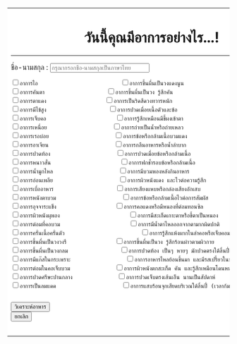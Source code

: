 <html>
<head>
<meta http-equiv="Content-Type" content="text/html; charset=utf-8">
<title>ThaiCreate.Com Tutorial</title>
<meta name="viewport" content="width=device-width, initial-scale=1.0">
<link href="css/bootstrap-responsive.min.css" rel="stylesheet">
<link href="css/bootstrap.min.css" rel="styleshett">
<meta name="viewport" content="width=320; initial-scale=0.9; maximum-scale=1.0; user-scalable=0;" />
<script src="https://unpkg.com/jquery@3.3.1/dist/jquery.min.js"></script>
<script src="https://unpkg.com/bootstrap@4.1.0/dist/js/bootstrap.min.js"></script>
<script type="text/javascript">
$(function(){
 
});
</script>
</head>
<body>
<div id="content" style="overflow:auto">
<table width="900" border="0" align="center" cellpadding="0" cellspacing="0" bgcolor="#FFFFFF">
<tr>
<td>
<script language="JavaScript" src="https://www.oocities.org/js_source/geovck08.js"></script>
<h1 align = 'center'>วันนี้คุณมีอาการอย่างไร...!</h1><HR Size="4" Color="Red">
<form method="POST" action="disease3.php" name="form">ชื่อ-นามสกุล : 
  <input name = "name_txt" maxlength = "40" placeholder="กรุณากรอกชื่อ-นามสกุลเป็นภาษาไทย" type="text" id="data_text2" size="25" pattern="^[ก-๏\s]+$" title="กรุณากรอกชื่อ นามสกุล ภาษาไทย" required="required" />  
<PRE><input type ="checkbox" name = "chk1"  value ="1"  >อาการไอ						<input type ="checkbox" name = "chk24" value ="24">อาการขึ้นผื่นเป็นวงแดงนูน			
<input type ="checkbox" name = "chk2"  value ="2"  >อาการคันตา					<input type ="checkbox" name = "chk25" value ="25">อาการขึ้นผื่นเป็นวง รู้สึกคัน		
<input type ="checkbox" name = "chk3" value ="3">อาการตาแดง					<input type ="checkbox" name = "chk26" value ="26">อาการเป็นริดสีดวงทวารหนัก	
<input type ="checkbox" name = "chk4" value ="4">อาการมีไข้สูง					<input type ="checkbox" name = "chk27" value ="27">อาการปวดเมื่อยเนื้อตัวและข้อ	
<input type ="checkbox" name = "chk5" value ="5">อาการเจ็บคอ					<input type ="checkbox" name = "chk28" value ="28">อาการรู้สึกเหมือนมีขี้ผงเข้าตา
<input type ="checkbox" name = "chk6" value ="6">อาการเหนื่อย					<input type ="checkbox" name = "chk29" value ="29">อาการถ่ายเป็นน้ำหรือถ่ายเหลว	
<input type ="checkbox" name = "chk7" value ="7">อาการเรอบ่อย					<input type ="checkbox" name = "chk30" value ="30">อาการข้อหรือกล้ามเนื้อบวมแดง	
<input type ="checkbox" name = "chk8" value ="8">อาการอาเจียน					<input type ="checkbox" name = "chk31" value ="31">อาการกลืนอาหารหรือน้ำลำบาก	
<input type ="checkbox" name = "chk9" value ="9">อาการปวดท้อง					<input type ="checkbox" name = "chk32" value ="32">อาการปวดเมื่อยข้อหรือกล้ามเนื้อ	
<input type ="checkbox" name = "chk10" value ="10">อาการหนาวสั่น					<input type ="checkbox" name = "chk33" value ="33">อาการฟกช้ำรอบข้อหรือกล้ามเนื้อ	
<input type ="checkbox" name = "chk11" value ="11">อาการน้ำมูกไหล					<input type ="checkbox" name = "chk34" value ="34">อาการมีบวมพองหลังกินอาหาร
<input type ="checkbox" name = "chk12" value ="12">อาการอ่อนเพลีย					<input type ="checkbox" name = "chk35" value ="35">อาการผิวหนังแดง และไวต่อความรู้สึก
<input type ="checkbox" name = "chk13" value ="13">อาการเบื่ออาหาร					<input type ="checkbox" name = "chk36" value ="36">อาการเสียงแหบหรือกล่องเสียงอักเสบ
<input type ="checkbox" name = "chk14" value ="14">อาการหนังตาบวม					<input type ="checkbox" name = "chk37" value ="37">อาการข้อหรือกล้ามเนื้อไวต่อการสัมผัส	
<input type ="checkbox" name = "chk15" value ="15">อาการอุจจาระแข็ง					<input type ="checkbox" name = "chk38" value ="38">อาการคอแดงหรือมีหนองที่ต่อมทอนซิล
<input type ="checkbox" name = "chk16" value ="16">อาการผิวหนังผุพอง					<input type ="checkbox" name = "chk39" value ="39">อาการมีสะเก็ดเกาะตาหรือขี้ตาเป็นหนอง	
<input type ="checkbox" name = "chk17" value ="17">อาการต่อมที่คอบวม					<input type ="checkbox" name = "chk40" value ="40">อาการมีน้ำตาไหลออกจากตามากผิดปกติ	
<input type ="checkbox" name = "chk18" value ="18">อาการครั่นเนื้อครั่นตัว				        <input type ="checkbox" name = "chk41" value ="41">อาการรู้สึกแห้งผากในลำคอหรือเจ็บคอมาก
<input type ="checkbox" name = "chk19" value ="19">อาการขึ้นผื่นเป็นวงวงรี				<input type ="checkbox" name = "chk42" value ="42">อาการขึ้นผื่นเป็นวง รู้สึกร้อนผ่าวตามผิวกาย
<input type ="checkbox" name = "chk20" value ="20">อาการขึ้นผื่นเป็นวงกลม				<input type ="checkbox" name = "chk43" value ="43">อาการปวดท้อง เป็นๆ หายๆ มักปวดตรงใต้ลิ้นปี่
<input type ="checkbox" name = "chk21" value ="21">อาการมีแก๊สในกระเพราะ				<input type ="checkbox" name = "chk44" value ="44">อาการอาหารไหลย้อนขึ้นมา และมีรสเปรี้ยวในปาก
<input type ="checkbox" name = "chk22" value ="22">อาการต่อมในคอเจ็บบวม				<input type ="checkbox" name = "chk45" value ="45">อาการผิวหนังตกสะเก็ด คัน และรู้สึกเหมือนโดนหนามแทง
<input type ="checkbox" name = "chk23" value ="23">อาการปวดศรีษะปานกลาง				<input type ="checkbox" name = "chk48" value ="48">อาการปวดเจ็บตรงเส้นเอ็น นานเป็นสัปดาห์	
<input type ="checkbox" name = "chk46" value ="46">อาการเป็นลมแดด					<input type ="checkbox" name = "chk47" value ="47">อาการแสบร้อนจุกเสียดบริเวณใต้ลิ้นปี่ (เวลาก้มตัว นอนลง และกินอาหาร) 

<input name="btnSubmit" type="submit" value="วิเคราะห์อาหาร"> <input name="btnSubmit" type="reset" value="ยกเลิก">
</PRE>

</form>
</td>
</tr>
</table>
</div>
<script src="http://code.jquery.com/jquery.js"></script>
<script src="js/bootstrap.min.js"></script>
</body>

</html>
